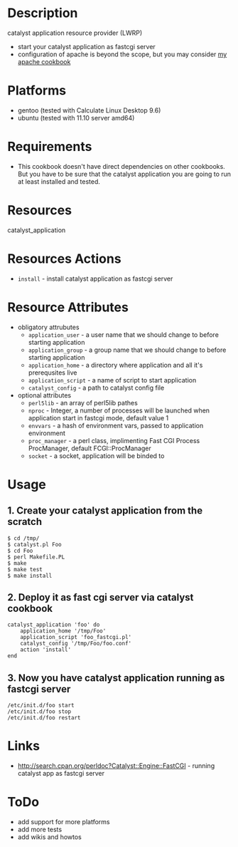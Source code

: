 Description
===========

catalyst application resource provider (LWRP) 

* start your catalyst application as fastcgi server
* configuration of apache is beyond the scope, but you may consider [my apache cookbook](https://github.com/melezhik/cookbooks/tree/master/apache)

Platforms
=========

* gentoo (tested with Calculate Linux Desktop 9.6)
* ubuntu (tested with 11.10 server amd64)

Requirements
============

* This cookbook doesn't have direct dependencies on other cookbooks. But you have to be sure 
that the catalyst application you are going to run at least installed and tested. 

Resources
=========
catalyst_application

Resources Actions
=================

* `install` - install catalyst application as fastcgi server

Resource Attributes
===================

* obligatory attrubutes
    * `application_user` - a user name that we should change to before starting application
    * `application_group` - a group name that we should change to before starting application
    * `application_home` - a directory where application and all it's prerequsites live
    * `application_script` - a name of script to start application
    * `catalyst_config` - a path to catalyst config file
* optional attributes
    * `perl5lib` - an array of perl5lib pathes
    * `nproc` - Integer, a number of processes will be launched when application start in fastcgi mode, default value 1
    * `envvars` - a hash of environment vars, passed to application environment
    * `proc_manager` - a perl class, implimenting Fast CGI Process ProcManager, default FCGI::ProcManager
    * `socket` - a socket, application will be binded to


Usage
=====

## 1. Create your catalyst application from the scratch ##

    $ cd /tmp/ 
    $ catalyst.pl Foo
    $ cd Foo
    $ perl Makefile.PL
    $ make
    $ make test
    $ make install

## 2. Deploy it as fast cgi server via catalyst cookbook  ##
        
    catalyst_application 'foo' do
        application_home '/tmp/Foo'
        application_script 'foo_fastcgi.pl'
        catalyst_config '/tmp/Foo/foo.conf'
        action 'install'
    end

## 3. Now you have catalyst application running as fastcgi server  ##

    /etc/init.d/foo start
    /etc/init.d/foo stop
    /etc/init.d/foo restart

Links
=====

* http://search.cpan.org/perldoc?Catalyst::Engine::FastCGI - running catalyst app as fastcgi server

ToDo
====

* add support for more platforms
* add more tests
* add wikis and howtos

